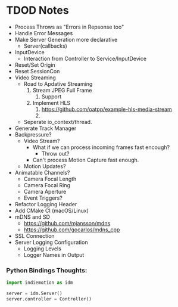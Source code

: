 # TDOD Notes
- Process Throws as "Errors in Repsonse too"
- Handle Error Messages
- Make Server Generation more declarative
  - Server(callbacks)
- InputDevice
  - Interaction from Controller to Service/InputDevice
- Reset/Set Origin
- Reset SessionCon
- Video Streaming
  - Road to Apdative Streaming
    1. Stream JPEG Full Frame
       1. Support 
    2. Implement HLS
       1. https://github.com/oatpp/example-hls-media-stream
       2. 
  - Seperate io_context/thread.
- Generate Track Manager
- Backpressure?
  - Video Stream?
    - What if we can process incoming frames fast encough?
      - Throw out?
    - Can't process Motion Capture fast enough.
  - Motion Updates?
- Animatable Channels?
  - Camera Focal Length
  - Camera Focal Ring
  - Camera Aperture
  - Event Triggers?
- Refactor Logging Header
- Add CMake CI (macOS/Linux)
- mDNS and SD
  - https://github.com/mjansson/mdns
  - https://github.com/gocarlos/mdns_cpp
- SSL Connection
- Server Logging Configuration
  - Logging Levels
  - Logger Names in Output


### Python Bindings Thoughts:
```python
import indiemotion as idm

server = idm.Server()
server.controller = Controller()


```